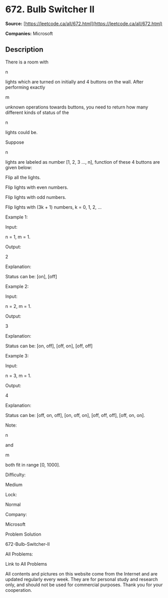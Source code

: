 # 672. Bulb Switcher II

**Source:** [https://leetcode.ca/all/672.html](https://leetcode.ca/all/672.html)

**Companies:** Microsoft

## Description

There is a room with

n

lights which are turned on initially and 4 buttons on the
        wall. After performing exactly

m

unknown operations towards buttons, you need
        to return how many different kinds of status of the

n

lights could be.

Suppose

n

lights are labeled as number [1, 2, 3 ..., n], function of these 4
        buttons are given below:

Flip all the lights.

Flip lights with even numbers.

Flip lights with odd numbers.

Flip lights with (3k + 1) numbers, k = 0, 1, 2, ...

Example 1:

Input:

n = 1, m = 1.

Output:

2

Explanation:

Status can be: [on], [off]

Example 2:

Input:

n = 2, m = 1.

Output:

3

Explanation:

Status can be: [on, off], [off, on], [off, off]

Example 3:

Input:

n = 3, m = 1.

Output:

4

Explanation:

Status can be: [off, on, off], [on, off, on], [off, off, off], [off, on, on].

Note:

n

and

m

both fit in range [0, 1000].

Difficulty:

Medium

Lock:

Normal

Company:

Microsoft

Problem Solution

672-Bulb-Switcher-II

All Problems:

Link to All Problems

All contents and pictures on this website come from the Internet and are updated regularly every week. They are for personal study and research only, and should not be used for commercial purposes. Thank you for your cooperation.

